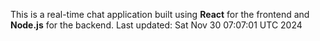 This is a real-time chat application built using **React** for the frontend and **Node.js** for the backend.
Last updated: Sat Nov 30 07:07:01 UTC 2024
